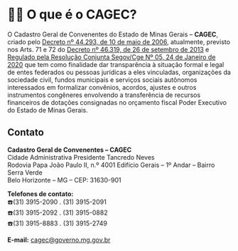 # 🤷‍♀️ O que é o CAGEC?

O Cadastro Geral de Convenentes do Estado de Minas Gerais – **CAGEC**, criado pelo [Decreto nº 44.293, de 10 de maio de 2006](https://www.almg.gov.br/consulte/legislacao/completa/completa.html?tipo=DEC&num=44293&comp=&ano=2006), atualmente, previsto nos Arts. 71 e 72 do [Decreto nº 46.319, de 26 de setembro de 2013](https://www.almg.gov.br/consulte/legislacao/completa/completa.html?tipo=DEC&num=46319&comp=&ano=2013&aba=js_textoAtualizado#texto) e [Regulado pela Resolução Conjunta Segov/Cge Nº 05, 24 de Janeiro de 2020](http://sigconsaida.mg.gov.br/images/legislacao/Resoluo-Conjunta-SEGOV-CGE-n-05-de-24-de-janeiro-de-2020-.pdf) que tem como finalidade dar transparência à situação formal e legal de entes federados ou pessoas jurídicas a eles vinculadas, organizações da sociedade civil, fundos municipais e serviços sociais autônomos interessados em formalizar convênios, acordos, ajustes e outros instrumentos congêneres envolvendo a transferência de recursos financeiros de dotações consignadas no orçamento fiscal Poder Executivo do Estado de Minas Gerais.

## Contato

**Cadastro Geral de Convenentes – CAGEC**  
Cidade Administrativa Presidente Tancredo Neves  
Rodovia Papa João Paulo II, n.º 4001 Edifício Gerais – 1º Andar – Bairro Serra Verde  
Belo Horizonte – MG – CEP: 31630-901  
  
**Telefones de contato:**  
☎️\(31\) 3915-2090 . \(31\) 3915-2091  
☎️\(31\) 3915-2092 . \(31\) 3915-0882  
☎️\(31\) 3915-8883 . \(31\) 3915-2749  
  
**E-mail:** [cagec@governo.mg.gov.br](mailto:cagec@governo.mg.gov.br)


